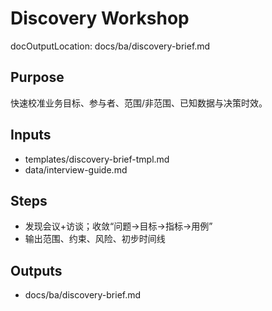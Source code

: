 # Discovery Workshop

docOutputLocation: docs/ba/discovery-brief.md

## Purpose

快速校准业务目标、参与者、范围/非范围、已知数据与决策时效。

## Inputs

- templates/discovery-brief-tmpl.md
- data/interview-guide.md

## Steps

- 发现会议+访谈；收敛“问题→目标→指标→用例”
- 输出范围、约束、风险、初步时间线

## Outputs

- docs/ba/discovery-brief.md
